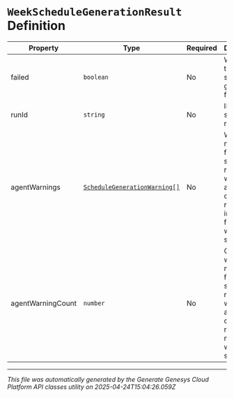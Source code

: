 # `WeekScheduleGenerationResult` Definition

| Property | Type | Required | Description |
|----------|------|----------|-------------|
| failed | `boolean` | No | Whether the schedule generation failed |
| runId | `string` | No | ID of the schedule run |
| agentWarnings | [`ScheduleGenerationWarning[]`](schedulegenerationwarning-definition.md) | No | Warning messages from the schedule run. This will be available only when requesting information for a single week schedule |
| agentWarningCount | `number` | No | Count of warning messages from the schedule run. This will be available only when requesting multiple week schedules |

---

*This file was automatically generated by the Generate Genesys Cloud Platform API classes utility on 2025-04-24T15:04:26.059Z*